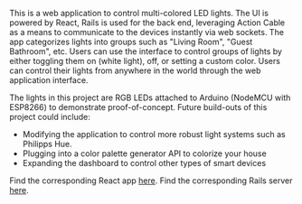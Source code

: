 This is a web application to control multi-colored LED lights. The UI is powered by React, Rails is used for the back end, leveraging Action Cable as a means to communicate to the devices instantly via web sockets. The app categorizes lights into groups such as "Living Room", "Guest Bathroom", etc. Users can use the interface to control groups of lights by either toggling them on (white light), off, or setting a custom color. Users can control their lights from anywhere in the world through the web application interface.

The lights in this project are RGB LEDs attached to Arduino (NodeMCU with ESP8266) to demonstrate proof-of-concept. Future build-outs of this project could include:

- Modifying the application to control more robust light systems such as Philipps Hue.
- Plugging into a color palette generator API to colorize your house
- Expanding the dashboard to control other types of smart devices


Find the corresponding React app [here](https://github.com/emikaijuin/arduino-nodemcu-led-control-using-action-cable-react-app/). 
Find the corresponding Rails server [here](https://github.com/emikaijuin/arduino-nodemcu-led-control-using-action-cable/).
